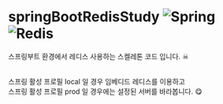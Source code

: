 # springBootRedisStudy ![Spring](https://img.shields.io/badge/spring-%236DB33F.svg?style=for-the-badge&logo=spring&logoColor=white)![Redis](https://img.shields.io/badge/redis-%23DD0031.svg?style=for-the-badge&logo=redis&logoColor=white)
스프링부트 환경에서 레디스 사용하는 스켈레톤 코드 입니다. ☠<br/><br/>

스프링 활성 프로필 local 일 경우 임베디드 레디스를 이용하고<br/>
스프링 활성 프로필 prod 일 경우에는 설정된 서버를 바라봅니다. 😋
